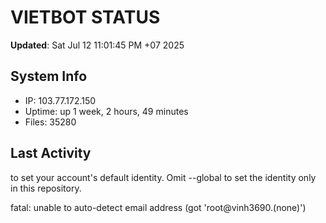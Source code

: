 # VIETBOT STATUS
**Updated**: Sat Jul 12 11:01:45 PM +07 2025

## System Info
- IP: 103.77.172.150
- Uptime: up 1 week, 2 hours, 49 minutes
- Files: 35280

## Last Activity

to set your account's default identity.
Omit --global to set the identity only in this repository.

fatal: unable to auto-detect email address (got 'root@vinh3690.(none)')
